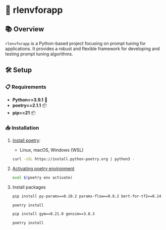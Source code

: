 # 🚀 rlenvforapp

## 📚 Overview

`rlenvforapp` is a Python-based project focusing on prompt tuning for applications. It provides a robust and flexible framework for developing and testing prompt tuning algorithms.

## 🛠 Setup

### 📋 Requirements

- **Python==3.9.1** 🐍
- **poetry==2.1.1** 📦
- **pip==21** 📦

### 📥 Installation

1. [Install poetry](https://python-poetry.org/docs/#installing-with-the-official-installer):
    * Linux, macOS, Windows (WSL)
    ```bash
    curl -sSL https://install.python-poetry.org | python3 -
    ```

2. [Activating poetry environment](https://python-poetry.org/docs/managing-environments/#bash-csh-zsh)

    ```bash
    eval $(poetry env activate)
    ```

3. Install packages
    ```bash
    pip install py-params==0.10.2 params-flow==0.8.2 bert-for-tf2==0.14.9 dependency-injector
    ```

    ```bash
    poetry install
    ```

    ```bash
    pip install gym==0.21.0 gensim==3.8.3
    ```

    ```bash
    poetry install
    ```

